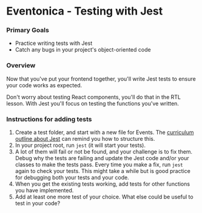 # Eventonica - Testing with Jest

### Primary Goals

- Practice writing tests with Jest
- Catch any bugs in your project's object-oriented code

### Overview

Now that you've put your frontend together, you'll write Jest tests to ensure your code works as expected.

Don't worry about testing React components, you'll do that in the RTL lesson. With Jest you'll focus on testing the functions you've written.

### Instructions for adding tests

1. Create a test folder, and start with a new file for Events. The [curriculum outline about Jest](https://github.com/Difmo/curriculum/blob/main/testing-and-tdd/jest.md) can remind you how to structure this.
2. In your project root, run `jest` (it will start your tests).
3. A lot of them will fail or not be found, and your challenge is to fix them. Debug why the tests are failing and update the Jest code and/or your classes to make the tests pass. Every time you make a fix, run `jest` again to check your tests. This might take a while but is good practice for debugging both your tests and your code.
4. When you get the existing tests working, add tests for other functions you have implemented.
5. Add at least one more test of your choice. What else could be useful to test in your code?

